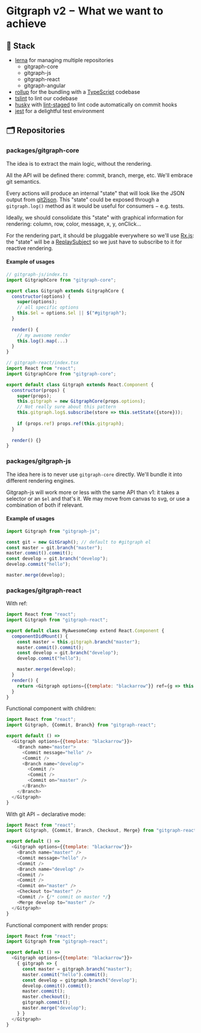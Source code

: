 # Gitgraph v2 − What we want to achieve

## 🥞 Stack

- [lerna](https://lernajs.io/) for managing multiple repositories
  - gitgraph-core
  - gitgraph-js
  - gitgraph-react
  - gitgraph-angular
- [rollup](https://rollupjs.org/) for the bundling with a [TypeScript](https://www.typescriptlang.org/) codebase
- [tslint](https://palantir.github.io/tslint/) to lint our codebase
- [husky](https://github.com/typicode/husky) with [lint-staged](https://github.com/okonet/lint-staged) to lint code automatically on commit hooks
- [jest](http://facebook.github.io/jest/) for a delightful test environment

## 🗂 Repositories

### packages/gitgraph-core

The idea is to extract the main logic, without the rendering.

All the API will be defined there: commit, branch, merge, etc. We'll embrace git semantics.

Every actions will produce an internal "state" that will look like the JSON output from [git2json](https://github.com/fabien0102/git2json). This "state" could be exposed through a `gitgraph.log()` method as it would be useful for consumers − e.g. tests.

Ideally, we should consolidate this "state" with graphical information for rendering: column, row, color, message, x, y, onClick…

For the rendering part, it should be pluggable everywhere so we'll use [Rx.js](http://reactivex.io/): the "state" will be a [ReplaySubject](https://github.com/ReactiveX/rxjs/blob/master/doc/subject.md#replaysubject) so we just have to subscribe to it for reactive rendering.

#### Example of usages

```js
// gitgraph-js/index.ts
import GitgraphCore from "gitgraph-core";

export class Gitgraph extends GitgraphCore {
  constructor(options) {
    super(options);
    // all specific options
    this.$el = options.$el || $("#gitgraph");
  }
  
  render() {
    // my awesome render
    this.log().map(...)
  }
}
```

```js
// gitgraph-react/index.tsx
import React from "react";
import GitgraphCore from "gitgraph-core";

export default class Gitgraph extends React.Component {
  constructor(props) {
    super(props);
    this.gitgraph = new GitgraphCore(props.options);
    // Not really sure about this pattern
    this.gitgraph.log$.subscribe(store => this.setState({store}));
    
    if (props.ref) props.ref(this.gitgraph);
  }
  
  render() {}
}
```

### packages/gitgraph-js

The idea here is to never use  `gitgraph-core` directly. We'll bundle it into different rendering engines.

Gitgraph-js will work more or less with the same API than v1: it takes a selector or an `$el` and that's it. We may move from canvas to svg, or use a combination of both if relevant.

#### Example of usages

```js
import Gitgraph from "gitgraph-js";

const git = new GitGraph(); // default to #gitgraph el
const master = git.branch("master");
master.commit().commit();
const develop = git.branch("develop");
develop.commit("hello");

master.merge(develop);
```

### packages/gitgraph-react

With ref:

```js
import React from "react";
import Gitgraph from "gitgraph-react";

export default class MyAwesomeComp extend React.Component {
  componentDidMount() {
    const master = this.gitgraph.branch("master");
    master.commit().commit();
    const develop = git.branch("develop");
    develop.commit("hello");

    master.merge(develop);
  }
  render() {
    return <Gitgraph options={{template: "blackarrow"}} ref={g => this.gitgraph = g} />
  }
}
```

Functional component with children:

```js
import React from "react";
import Gitgraph, {Commit, Branch} from "gitgraph-react";

export default () => 
  <Gitgraph options={{template: "blackarrow"}}>
    <Branch name="master">
      <Commit message="hello" />
      <Commit />
      <Branch name="develop">
        <Commit />
        <Commit />
        <Commit on="master" />
      </Branch>
    </Branch>
  </Gitgraph>
}
```

With git API − declarative mode:

```js
import React from "react";
import Gitgraph, {Commit, Branch, Checkout, Merge} from "gitgraph-react";

export default () => 
  <Gitgraph options={{template: "blackarrow"}}>
    <Branch name="master" />
    <Commit message="hello" />
    <Commit />
    <Branch name="develop" />
    <Commit />
    <Commit />
    <Commit on="master" />
    <Checkout to="master" />
    <Commit /> {/* commit on master */}
    <Merge develop to="master" />
  </Gitgraph>
}
```

Functional component with render props:

```js
import React from "react";
import Gitgraph from "gitgraph-react";

export default () => 
  <Gitgraph options={{template: "blackarrow"}}>
    { gitgraph => {
      const master = gitgraph.branch("master");
      master.commit("hello").commit();
      const develop = gitgraph.branch("develop");
      develop.commit().commit();
      master.commit();
      master.checkout();
      gitgraph.commit();
      master.merge("develop");
    } }
  </Gitgraph>
}
```